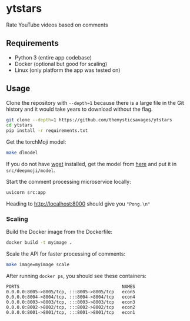 # ytstars

Rate YouTube videos based on comments

## Requirements

- Python 3 (entire app codebase)
- Docker (optional but good for scaling)
- Linux (only platform the app was tested on)

## Usage

Clone the repository with `--depth=1` because there is a large file in the Git history and it would take years to download without the flag.

```bash
git clone --depth=1 https://github.com/themysticsavages/ytstars
cd ytstars
pip install -r requirements.txt
```

Get the torchMoji model:

```bash
make dlmodel
```

If you do not have [wget](https://www.gnu.org/software/wget/) installed, get the model from [here](https://dropbox.com/s/q8lax9ary32c7t9/pytorch_model.bin?dl=0) and put it in `src/deepmoji/model`.

Start the comment processing microservice locally:

```bash
uvicorn src:app
```

Heading to [http://localhost:8000](http://localhost:8000) should give you `"Pong.\n"`

### Scaling

Build the Docker image from the Dockerfile:

```bash
docker build -t myimage .
```

Scale the API for faster processing of comments:

```bash
make image=myimage scale
```

After running `docker ps`, you should see these containers:

```text
PORTS                                       NAMES
0.0.0.0:8005->8005/tcp, :::8005->8005/tcp   econ5
0.0.0.0:8004->8004/tcp, :::8004->8004/tcp   econ4
0.0.0.0:8003->8003/tcp, :::8003->8003/tcp   econ3
0.0.0.0:8002->8002/tcp, :::8002->8002/tcp   econ2
0.0.0.0:8001->8001/tcp, :::8001->8001/tcp   econ1
```
